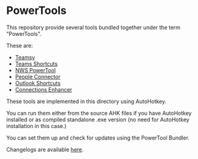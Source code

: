 # PowerTools

This repository provide several tools bundled together under the term "PowerTools".

These are:
- [Teamsy](Teamsy.md)
- [Teams Shortcuts](Teams-Shortcuts)
- [NWS PowerTool](NWS-PowerTool)
- [People Connector](People-Connector)
- [Outlook Shortcuts](Outlook-Shortcuts)
- [Connections Enhancer](Connections-Enhancer)

These tools are implemented in this directory using AutoHotkey.

You can run them either from the source AHK files if you have AutoHotkey installed
or as compiled standalone .exe version (no need for AutoHotkey installation in this case.)

You can set them up and check for updates using the PowerTool Bundler.

Changelogs are available [here](PowerTools-Changelogs).
